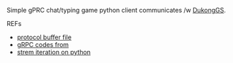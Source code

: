 Simple gPRC chat/typing game python client communicates /w [DukongGS](https://github.com/surym/dukonggs).

REFs
* [protocol buffer file](https://github.com/surym/dukonggs/blob/master/protocol/command.proto)
* [gRPC codes from](https://grpc.io/docs/languages/python/quickstart)
* [strem iteration on python](https://stackoverflow.com/questions/47831895/how-do-i-handle-streaming-messages-with-python-grpc)